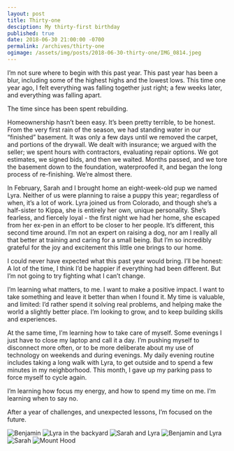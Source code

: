 ```yaml
---
layout: post
title: Thirty-one
desciption: My thirty-first birthday
published: true
date: 2018-06-30 21:00:00 -0700
permalink: /archives/thirty-one
ogimage: /assets/img/posts/2018-06-30-thirty-one/IMG_0814.jpeg
---
```

I’m not sure where to begin with this past year. This past year has been a blur, including some of the highest highs and the lowest lows. This time one year ago, I felt everything was falling together just right; a few weeks later, and everything was falling apart.

The time since has been spent rebuilding.

Homeownership hasn’t been easy. It’s been pretty terrible, to be honest. From the very first rain of the season, we had standing water in our “finished” basement. It was only a few days until we removed the carpet, and portions of the drywall. We dealt with insurance; we argued with the seller; we spent hours with contractors, evaluating repair options. We got estimates, we signed bids, and then we waited. Months passed, and we tore the basement down to the foundation, waterproofed it, and began the long process of re-finishing. We’re almost there.

In February, Sarah and I brought home an eight-week-old pup we named Lyra. Neither of us were planning to raise a puppy this year; regardless of when, it’s a lot of work. Lyra joined us from Colorado, and though she’s a half-sister to Kippa, she is entirely her own, unique personality. She’s fearless, and fiercely loyal - the first night we had her home, she escaped from her ex-pen in an effort to be closer to her people. It’s different, this second time around. I’m not an expert on raising a dog, nor am I really all that better at training and caring for a small being. But I’m so incredibly grateful for the joy and excitement this little one brings to our home.

I could never have expected what this past year would bring. I’ll be honest: A lot of the time, I think I’d be happier if everything had been different. But I’m not going to try fighting what I can’t change.

I’m learning what matters, to me. I want to make a positive impact. I want to take something and leave it better than when I found it. My time is valuable, and limited: I’d rather spend it solving real problems, and helping make the world a slightly better place. I’m looking to grow, and to keep building skills and experiences.

At the same time, I’m learning how to take care of myself. Some evenings I just have to close my laptop and call it a day. I’m pushing myself to disconnect more often, or to be more deliberate about my use of technology on weekends and during evenings. My daily evening routine includes taking a long walk with Lyra, to get outside and to spend a few minutes in my neighborhood. This month, I gave up my parking pass to force myself to cycle again.

I’m learning how focus my energy, and how to spend my time on me. I’m learning when to say no.

After a year of challenges, and unexpected lessons, I’m focused on the future.

![Benjamin][1]
![Lyra in the backyard][2]
![Sarah and Lyra][3]
![Benjamin and Lyra][4]
![Sarah][5]
![Mount Hood][6]

[1]: /assets/img/posts/2018-06-30-thirty-one/IMG_0814.jpeg
[2]: /assets/img/posts/2018-06-30-thirty-one/016BA0D7-4AA1-4B89-9AF6-3C5D375A2E0E.jpeg
[3]: /assets/img/posts/2018-06-30-thirty-one/369D5EB8-0306-4C4E-A8D6-A682CA6C2866.jpeg
[4]: /assets/img/posts/2018-06-30-thirty-one/2C27F380-96E4-40C4-91CF-6F4A11E3B7A3.jpeg
[5]: /assets/img/posts/2018-06-30-thirty-one/CE83A09C-04B3-4853-9809-AE9C9006F4A3.jpeg
[6]: /assets/img/posts/2018-06-30-thirty-one/3311FD05-13A8-48AD-88AE-C87B5E58F4F9.jpeg